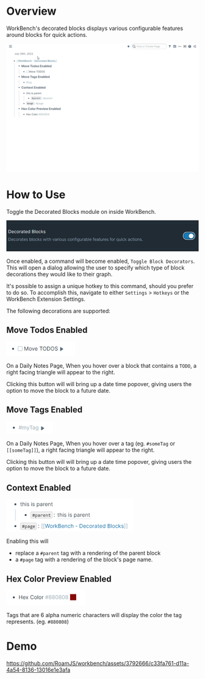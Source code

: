 # Overview

WorkBench's decorated blocks displays various configurable features around blocks for quick actions.

![](media/short-demo-decoratered-blocks.gif)

# How to Use

Toggle the Decorated Blocks module on inside WorkBench.

![](media/toggle-decorated-blocks.png)

Once enabled, a command will become enabled, `Toggle Block Decorators`. This will open a dialog allowing the user to specify which type of block decorations they would like to their graph.

It's possible to assign a unique hotkey to this command, should you prefer to do so. To accomplish this, navigate to either `Settings` > `Hotkeys` or the WorkBench Extension Settings.

The following decorations are supported:

## Move Todos Enabled

![](media/decorated-blocks-move-todos.png)

On a Daily Notes Page, When you hover over a block that contains a `TODO`, a right facing triangle will appear to the right.

Clicking this button will will bring up a date time popover, giving users the option to move the block to a future date.

## Move Tags Enabled

![](media/decorated-blocks-move-tags.png)

On a Daily Notes Page, When you hover over a tag (eg. `#someTag` or `[[someTag]]`), a right facing triangle will appear to the right.

Clicking this button will will bring up a date time popover, giving users the option to move the block to a future date.

## Context Enabled

![](media/decorated-blocks-context.png)

Enabling this will

- replace a `#parent` tag with a rendering of the parent block
- a `#page` tag with a rendering of the block's page name.

## Hex Color Preview Enabled

![](media/decorated-blocks-hex-color.png)

Tags that are 6 alpha numeric characters will display the color the tag represents. (eg. `#880808`)

# Demo

https://github.com/RoamJS/workbench/assets/3792666/c33fa761-d11a-4a54-8136-13016e1e3afa
